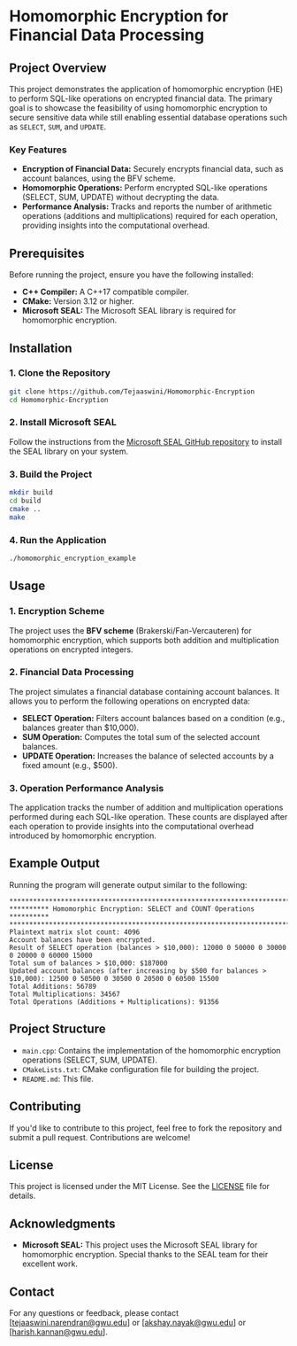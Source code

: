 
# **Homomorphic Encryption for Financial Data Processing**

## **Project Overview**

This project demonstrates the application of homomorphic encryption (HE) to perform SQL-like operations on encrypted financial data. The primary goal is to showcase the feasibility of using homomorphic encryption to secure sensitive data while still enabling essential database operations such as `SELECT`, `SUM`, and `UPDATE`.

### **Key Features**
- **Encryption of Financial Data:** Securely encrypts financial data, such as account balances, using the BFV scheme.
- **Homomorphic Operations:** Perform encrypted SQL-like operations (SELECT, SUM, UPDATE) without decrypting the data.
- **Performance Analysis:** Tracks and reports the number of arithmetic operations (additions and multiplications) required for each operation, providing insights into the computational overhead.

## **Prerequisites**

Before running the project, ensure you have the following installed:

- **C++ Compiler:** A C++17 compatible compiler.
- **CMake:** Version 3.12 or higher.
- **Microsoft SEAL:** The Microsoft SEAL library is required for homomorphic encryption.

## **Installation**

### **1. Clone the Repository**
```bash
git clone https://github.com/Tejaaswini/Homomorphic-Encryption
cd Homomorphic-Encryption
```

### **2. Install Microsoft SEAL**

Follow the instructions from the [Microsoft SEAL GitHub repository](https://github.com/microsoft/SEAL) to install the SEAL library on your system.

### **3. Build the Project**
```bash
mkdir build
cd build
cmake ..
make
```

### **4. Run the Application**
```bash
./homomorphic_encryption_example
```

## **Usage**

### **1. Encryption Scheme**
The project uses the **BFV scheme** (Brakerski/Fan-Vercauteren) for homomorphic encryption, which supports both addition and multiplication operations on encrypted integers.

### **2. Financial Data Processing**

The project simulates a financial database containing account balances. It allows you to perform the following operations on encrypted data:

- **SELECT Operation:** Filters account balances based on a condition (e.g., balances greater than $10,000).
- **SUM Operation:** Computes the total sum of the selected account balances.
- **UPDATE Operation:** Increases the balance of selected accounts by a fixed amount (e.g., $500).

### **3. Operation Performance Analysis**
The application tracks the number of addition and multiplication operations performed during each SQL-like operation. These counts are displayed after each operation to provide insights into the computational overhead introduced by homomorphic encryption.

## **Example Output**
Running the program will generate output similar to the following:

```
***********************************************************************
********** Homomorphic Encryption: SELECT and COUNT Operations **********
***********************************************************************
Plaintext matrix slot count: 4096
Account balances have been encrypted.
Result of SELECT operation (balances > $10,000): 12000 0 50000 0 30000 0 20000 0 60000 15000
Total sum of balances > $10,000: $187000
Updated account balances (after increasing by $500 for balances > $10,000): 12500 0 50500 0 30500 0 20500 0 60500 15500
Total Additions: 56789
Total Multiplications: 34567
Total Operations (Additions + Multiplications): 91356
```

## **Project Structure**

- `main.cpp`: Contains the implementation of the homomorphic encryption operations (SELECT, SUM, UPDATE).
- `CMakeLists.txt`: CMake configuration file for building the project.
- `README.md`: This file.

## **Contributing**

If you'd like to contribute to this project, feel free to fork the repository and submit a pull request. Contributions are welcome!

## **License**

This project is licensed under the MIT License. See the [LICENSE](LICENSE) file for details.

## **Acknowledgments**

- **Microsoft SEAL:** This project uses the Microsoft SEAL library for homomorphic encryption. Special thanks to the SEAL team for their excellent work.

## **Contact**

For any questions or feedback, please contact [tejaaswini.narendran@gwu.edu] or [akshay.nayak@gwu.edu] or [harish.kannan@gwu.edu].
